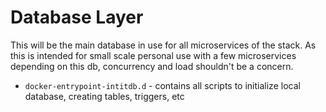 # Database Layer

This will be the main database in use for all microservices of the stack. As this is intended for small scale personal use with a few microservices depending on this db, concurrency and load shouldn't be a concern.

* `docker-entrypoint-intitdb.d` - contains all scripts to initialize local database, creating tables, triggers, etc
